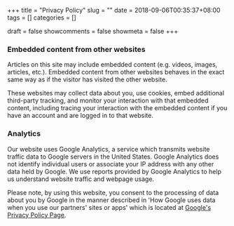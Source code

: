 +++ 
title = "Privacy Policy"
slug = "" 
date = 2018-09-06T00:35:37+08:00
tags = []
categories = []

draft = false 
showcomments = false 
showmeta = false
+++

### Embedded content from other websites
Articles on this site may include embedded content (e.g. videos, images, articles, etc.). Embedded content from other websites behaves in the exact same way as if the visitor has visited the other website.

These websites may collect data about you, use cookies, embed additional third-party tracking, and monitor your interaction with that embedded content, including tracing your interaction with the embedded content if you have an account and are logged in to that website.

### Analytics
Our website uses Google Analytics, a service which transmits website traffic data to Google servers in the United States. Google Analytics does not identify individual users or associate your IP address with any other data held by Google. We use reports provided by Google Analytics to help us understand website traffic and webpage usage.

Please note, by using this website, you consent to the processing of data about you by Google in the manner described in  'How Google uses data when you use our partners' sites or apps' which is located at [Google's Privacy Policy Page](http://www.google.com/policies/privacy/partners).